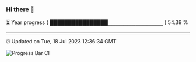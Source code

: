 ### Hi there 👋

⏳ Year progress { ████████████████▁▁▁▁▁▁▁▁▁▁▁▁▁▁ } 54.39 %

---

⏰ Updated on Tue, 18 Jul 2023 12:36:34 GMT

![Progress Bar CI](https://github.com/ZhaoGui/ZhaoGui/workflows/Progress%20Bar%20CI/badge.svg)
